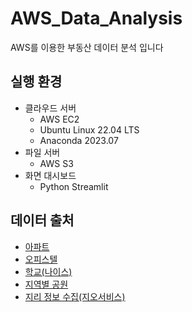 # AWS_Data_Analysis

AWS를 이용한 부동산 데이터 분석 입니다

## 실행 환경

   - 클라우드 서버
      - AWS EC2
      - Ubuntu Linux 22.04 LTS
      - Anaconda 2023.07
   - 파일 서버
      - AWS S3
   - 화면 대시보드
      - Python Streamlit

## 데이터 출처

  - [아파트](https://www.data.go.kr/data/15058017/openapi.do)
  - [오피스텔](https://www.data.go.kr/data/15059249/openapi.do)
  - [학교(나이스)](https://open.neis.go.kr/portal/data/service/selectServicePage.do?page=1&rows=10&sortColumn=&sortDirection=&infId=OPEN17020190531110010104913&infSeq=2)
  - [지역별 공원](https://www.data.go.kr/data/15012890/standard.do)
  - [지리 정보 수집(지오서비스)](http://www.gisdeveloper.co.kr/?p=2332)
